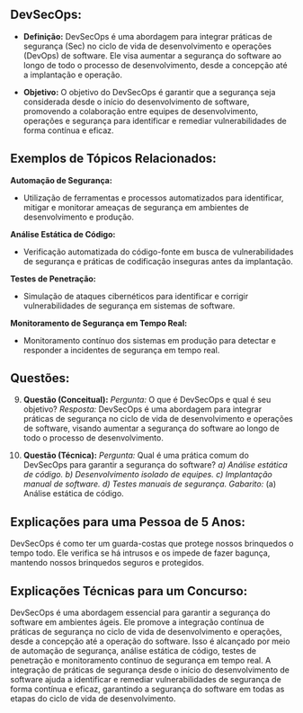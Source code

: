 ## **DevSecOps:**

- **Definição:** DevSecOps é uma abordagem para integrar práticas de segurança (Sec) no ciclo de vida de desenvolvimento e operações (DevOps) de software. Ele visa aumentar a segurança do software ao longo de todo o processo de desenvolvimento, desde a concepção até a implantação e operação.
    
- **Objetivo:** O objetivo do DevSecOps é garantir que a segurança seja considerada desde o início do desenvolvimento de software, promovendo a colaboração entre equipes de desenvolvimento, operações e segurança para identificar e remediar vulnerabilidades de forma contínua e eficaz.
    

## **Exemplos de Tópicos Relacionados:**

**Automação de Segurança:**

- Utilização de ferramentas e processos automatizados para identificar, mitigar e monitorar ameaças de segurança em ambientes de desenvolvimento e produção.

**Análise Estática de Código:**

- Verificação automatizada do código-fonte em busca de vulnerabilidades de segurança e práticas de codificação inseguras antes da implantação.

**Testes de Penetração:**

- Simulação de ataques cibernéticos para identificar e corrigir vulnerabilidades de segurança em sistemas de software.

**Monitoramento de Segurança em Tempo Real:**

- Monitoramento contínuo dos sistemas em produção para detectar e responder a incidentes de segurança em tempo real.

## **Questões:**

9. **Questão (Conceitual):** _Pergunta:_ O que é DevSecOps e qual é seu objetivo? _Resposta:_ DevSecOps é uma abordagem para integrar práticas de segurança no ciclo de vida de desenvolvimento e operações de software, visando aumentar a segurança do software ao longo de todo o processo de desenvolvimento.
    
10. **Questão (Técnica):** _Pergunta:_ Qual é uma prática comum do DevSecOps para garantir a segurança do software? _a) Análise estática de código._ _b) Desenvolvimento isolado de equipes._ _c) Implantação manual de software._ _d) Testes manuais de segurança._ _Gabarito:_ (a) Análise estática de código.
    

## **Explicações para uma Pessoa de 5 Anos:**

DevSecOps é como ter um guarda-costas que protege nossos brinquedos o tempo todo. Ele verifica se há intrusos e os impede de fazer bagunça, mantendo nossos brinquedos seguros e protegidos.

## **Explicações Técnicas para um Concurso:**

DevSecOps é uma abordagem essencial para garantir a segurança do software em ambientes ágeis. Ele promove a integração contínua de práticas de segurança no ciclo de vida de desenvolvimento e operações, desde a concepção até a operação do software. Isso é alcançado por meio de automação de segurança, análise estática de código, testes de penetração e monitoramento contínuo de segurança em tempo real. A integração de práticas de segurança desde o início do desenvolvimento de software ajuda a identificar e remediar vulnerabilidades de segurança de forma contínua e eficaz, garantindo a segurança do software em todas as etapas do ciclo de vida de desenvolvimento.